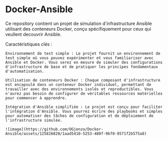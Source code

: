 # Docker-Ansible

Ce repository contient un projet de simulation d'infrastructure Ansible utilisant des conteneurs Docker, conçu spécifiquement pour ceux qui veullent decouvrir Ansible.

Caractéristiques clés :

    Environnement de test simple : Le projet fournit un environnement de test simple où vous pouvez expérimenter et vous familiariser avec Ansible et Docker. Vous serez en mesure de simuler des configurations d'infrastructure de base et de pratiquer les principes fondamentaux d'automatisation.

    Utilisation de conteneurs Docker : Chaque composant d'infrastructure est encapsulé dans un conteneur Docker individuel, permettant de travailler avec des environnements isolés et reproductibles. Vous n'aurez pas besoin de configurer de véritables ressources matérielles pour commencer à apprendre.

    Intégration d'Ansible simplifiée : Le projet est conçu pour faciliter l'intégration d'Ansible. Vous pourrez écrire des playbooks et simples pour automatiser des tâches de configuration et de déploiement de l'infrastructure simulée.
    
    ![image](https://github.com/OGjenzo/Docker-Ansible/assets/125826820/1aad5410-5253-480f-9bf0-9571f2b575a8)


  
